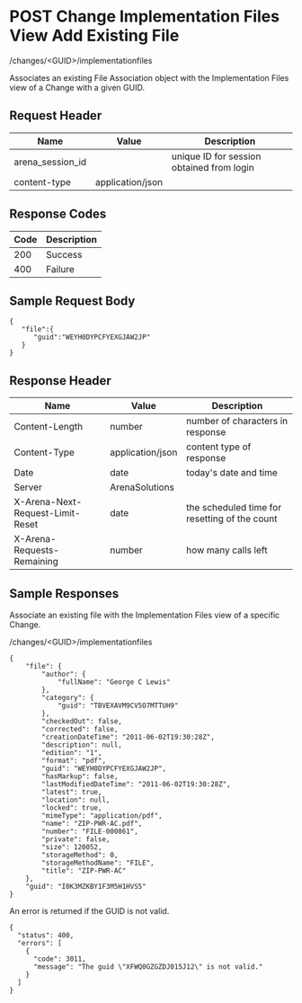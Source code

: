 # POST Change Implementation Files View Add Existing File
/changes/&lt;GUID&gt;/implementationfiles

Associates an existing File Association object with the Implementation Files view of a  Change with a given GUID.

## Request Header

| Name  | Value  | Description  |
|  --- |  --- |  --- | 
| arena_session_id  |   | unique ID for session obtained from login  |
| content-type  | application/json  |   |

## Response Codes

| Code  | Description  |
|  --- |  --- | 
| 200  | Success  |
| 400  | Failure  |

## Sample Request Body


```
{  
   "file":{  
      "guid":"WEYH0DYPCFYEXGJAW2JP"
   }
}
```
## Response Header

| Name  | Value  | Description  |
|  --- |  --- |  --- | 
| Content-Length  | number  | number of characters in response  |
| Content-Type  | application/json  | content type of response  |
| Date  | date  | today's date and time  |
| Server  | ArenaSolutions  |   |
| X-Arena-Next-Request-Limit-Reset   | date  | the scheduled time for resetting of the count  |
| X-Arena-Requests-Remaining   | number  | how many calls left  |

## Sample Responses
Associate an existing file with the Implementation Files view of a specific Change.

/changes/&lt;GUID&gt;/implementationfiles

```
{
    "file": {
        "author": {
            "fullName": "George C Lewis"
        },
        "category": {
            "guid": "TBVEXAVM9CV5O7MTTUH9"
        },
        "checkedOut": false,
        "corrected": false,
        "creationDateTime": "2011-06-02T19:30:28Z",
        "description": null,
        "edition": "1",
        "format": "pdf",
        "guid": "WEYH0DYPCFYEXGJAW2JP",
        "hasMarkup": false,
        "lastModifiedDateTime": "2011-06-02T19:30:28Z",
        "latest": true,
        "location": null,
        "locked": true,
        "mimeType": "application/pdf",
        "name": "ZIP-PWR-AC.pdf",
        "number": "FILE-000861",
        "private": false,
        "size": 120052,
        "storageMethod": 0,
        "storageMethodName": "FILE",
        "title": "ZIP-PWR-AC"
    },
    "guid": "I0K3MZKBY1F3M5H1HVS5"
}
```
An error is returned if the GUID is not valid.

```
{
  "status": 400,
  "errors": [
    {
      "code": 3011,
      "message": "The guid \"XFWQ0GZGZDJ015J12\" is not valid."
    }
  ]
}
```
